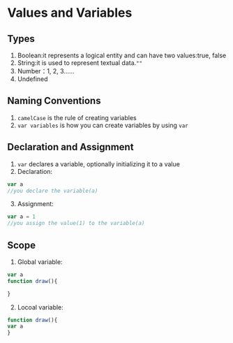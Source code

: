 # Values and Variables

## Types
1. Boolean:it represents a logical entity and can have two values:true, false
2. String:it is used to represent textual data.`""`
3. Number：1, 2, 3......
4. Undefined

## Naming Conventions
1. `camelCase` is the rule of creating variables
2. `var variables` is how you can create variables by using `var`


## Declaration and Assignment
1. `var` declares a variable, optionally initializing it to a value
2. Declaration:
```javascript
var a
//you declare the variable(a)
```
3. Assignment:
```javascript
var a = 1
//you assign the value(1) to the variable(a)
```

## Scope
1. Global variable:
```javascript
var a
function draw(){

}
```
2. Locoal variable:
```javascript
function draw(){
var a
}
```
